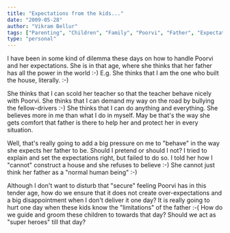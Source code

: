 ```yaml
---
title: "Expectations from the kids..."
date: "2009-05-28"
author: "Vikram Bellur"
tags: ["Parenting", "Children", "Family", "Poorvi", "Father", "Expectations"]
type: "personal"
---
```


I have been in some kind of dilemma these days on how to handle Poorvi and her expectations. She is in that age, where she thinks that her father has all the power in the world :-) E.g. She thinks that I am the one who built the house, literally. :-)

She thinks that I can scold her teacher so that the teacher behave nicely with Poorvi. She thinks that I can demand my way on the road by bullying the fellow-drivers :-) She thinks that I can do anything and everything. She believes more in me than what I do in myself. May be that's the way she gets comfort that father is there to help her and protect her in every situation.

Well, that's really going to add a big pressure on me to "behave" in the way she expects her father to be. Should I pretend or should I not? I tried to explain and set the expectations right, but failed to do so. I told her how I "cannot" construct a house and she refuses to believe :-) She cannot just think her father as a "normal human being" :-)

Although I don't want to disturb that "secure" feeling Poorvi has in this tender age, how do we ensure that it does not create over-expectations and a big disappointment when I don't deliver it one day? It is really going to hurt one day when these kids know the "limitations" of the father :-( How do we guide and groom these children to towards that day? Should we act as "super heroes" till that day?
